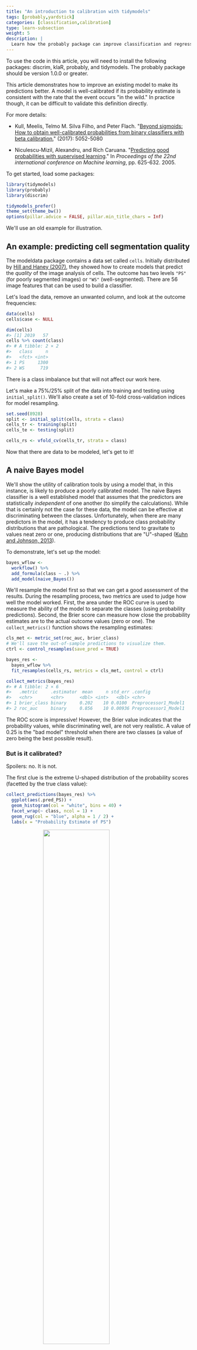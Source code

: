 ```yaml
---
title: "An introduction to calibration with tidymodels"
tags: [probably,yardstick]
categories: [classification,calibration]
type: learn-subsection
weight: 5
description: | 
  Learn how the probably package can improve classification and regression models.
---
```





To use the code in this article, you will need to install the following packages: discrim, klaR, probably, and tidymodels. The probably package should be version 1.0.0 or greater. 

This article demonstrates how to improve an existing model to make its predictions better. A model is well-calibrated if its probability estimate is consistent with the rate that the event occurs "in the wild." In practice though, it can be difficult to validate this definition directly. 

For more details: 

 - Kull, Meelis, Telmo M. Silva Filho, and Peter Flach. "[Beyond sigmoids: How to obtain well-calibrated probabilities from binary classifiers with beta calibration.](https://scholar.google.com/scholar?hl=en&as_sdt=0%2C7&q=%22Beyond+sigmoids%22+calibration&btnG=)" (2017): 5052-5080

- Niculescu-Mizil, Alexandru, and Rich Caruana. "[Predicting good probabilities with supervised learning](https://scholar.google.com/scholar?hl=en&as_sdt=0%2C7&q=%E2%80%9CPredicting+Good+Probabilities+with+Supervised+Learning%E2%80%9D&btnG=)." In _Proceedings of the 22nd international conference on Machine learning_, pp. 625-632. 2005.

To get started, load some packages: 


```r
library(tidymodels)
library(probably)
library(discrim)

tidymodels_prefer()
theme_set(theme_bw())
options(pillar.advice = FALSE, pillar.min_title_chars = Inf)
```

We'll use an old example for illustration.

## An example: predicting cell segmentation quality

The modeldata package contains a data set called `cells`. Initially distributed by [Hill and Haney (2007)](https://bmcbioinformatics.biomedcentral.com/articles/10.1186/1471-2105-8-340), they showed how to create models that predict the _quality_ of the image analysis of cells. The outcome has two levels `"PS"` (for poorly segmented images) or `"WS"` (well-segmented). There are 56 image features that can be used to build a classifier. 

Let's load the data, remove an unwanted column, and look at the outcome frequencies: 


```r
data(cells)
cells$case <- NULL

dim(cells)
#> [1] 2019   57
cells %>% count(class)
#> # A tibble: 2 × 2
#>   class     n
#>   <fct> <int>
#> 1 PS     1300
#> 2 WS      719
```

There is a class imbalance but that will not affect our work here. 

Let's make a 75%/25% split of the data into training and testing using `initial_split()`. We'll also create a set of 10-fold cross-validation indices for model resampling. 


```r
set.seed(8928)
split <- initial_split(cells, strata = class)
cells_tr <- training(split)
cells_te <- testing(split)

cells_rs <- vfold_cv(cells_tr, strata = class)
```

Now that there are data to be modeled, let's get to it!

## A naive Bayes model

We'll show the utility of calibration tools by using a model that, in this instance, is likely to produce a poorly calibrated model. The naive Bayes classifier is a well established model that assumes that the predictors are statistically _independent_ of one another (to simplify the calculations).  While that is certainly not the case for these data, the model can be effective at discriminating between the classes. Unfortunately, when there are many predictors in the model, it has a tendency to produce class probability distributions that are pathological. The predictions tend to gravitate to values neat zero or one, producing distributions that are "U"-shaped ([Kuhn and Johnson, 2013](https://scholar.google.com/scholar?hl=en&as_sdt=0%2C7&q=%22Applied+Predictive+Modeling%22&btnG=)). 

To demonstrate, let's set up the model:


```r
bayes_wflow <-
  workflow() %>%
  add_formula(class ~ .) %>%
  add_model(naive_Bayes())
```

We'll resample the model first so that we can get a good assessment of the results. During the resampling process, two metrics are used to judge how well the model worked. First, the area under the ROC curve is used to measure the ability of the model to separate the classes (using probability predictions). Second, the Brier score can measure how close the probability estimates are to the actual outcome values (zero or one). The `collect_metrics()` function shows the resampling estimates: 


```r
cls_met <- metric_set(roc_auc, brier_class)
# We'll save the out-of-sample predictions to visualize them. 
ctrl <- control_resamples(save_pred = TRUE)

bayes_res <-
  bayes_wflow %>%
  fit_resamples(cells_rs, metrics = cls_met, control = ctrl)

collect_metrics(bayes_res)
#> # A tibble: 2 × 6
#>   .metric     .estimator  mean     n std_err .config             
#>   <chr>       <chr>      <dbl> <int>   <dbl> <chr>               
#> 1 brier_class binary     0.202    10 0.0100  Preprocessor1_Model1
#> 2 roc_auc     binary     0.856    10 0.00936 Preprocessor1_Model1
```

The ROC score is impressive! However, the Brier value indicates that the probability values, while discriminating well, are not very realistic. A value of 0.25 is the "bad model" threshold when there are two classes (a value of zero being the best possible result). 

### But is it calibrated? 

Spoilers: no. It is not. 

The first clue is the extreme U-shaped distribution of the probability scores (facetted by the true class value): 


```r
collect_predictions(bayes_res) %>%
  ggplot(aes(.pred_PS)) +
  geom_histogram(col = "white", bins = 40) +
  facet_wrap(~ class, ncol = 1) +
  geom_rug(col = "blue", alpha = 1 / 2) + 
  labs(x = "Probability Estimate of PS")
```

<img src="figs/prob-hist-1.svg" width="60%" style="display: block; margin: auto;" />

There are almost no cells with moderate probability estimates. Furthermore, when the model is incorrect, it is "confidently incorrect". 

The probably package has tools for visualizing and correcting model with poor calibration properties. 

The most common plot is to break the predictions into about ten equally sized buckets and compute the actual event rate within each. For example, if a bin captures the samples predicted to be poorly segmented with probabilities between 20% and 30%, we should expect about a 25% event rate within that partition. Here's a plot with ten bins: 


```r
cal_plot_breaks(bayes_res)
```

<img src="figs/break-plot-1.svg" width="60%" style="display: block; margin: auto;" />

The probabilities are not showing very good accuracy. 

There is also a similar function that can use moving windows with overlapping partitions. This provides a little more detail: 


```r
cal_plot_windowed(bayes_res, step_size = 0.025)
```

<img src="figs/break-windowed-1.svg" width="60%" style="display: block; margin: auto;" />

Bad. Still bad. 

Finally, for two class outcomes, we can fit a logistic regression model use a generalized additive model and examine the trend. 


```r
cal_plot_logistic(bayes_res)
```

<img src="figs/break-logistic-1.svg" width="60%" style="display: block; margin: auto;" />

Ooof. 

## Remediation

The good news is that we can do something about this. There are tools to fix the probability estimates so that they have better properties. 

The most common approach is the fit a logistic regression model to the data (with the probability estimates as the predictor). The probability predictions from this model is then used as the calibrated estimate. By default, a generalized additive model is used for this fit, but the `smooth = FALSE` argument can use simple linear effects. 

How do we know if this works? There are a set of `validate` functions that can use holdout data to resample the model with and without the calibration tool of choice. Since we already resampled the model, we'll use those results to estimate 10 more logistic regressions and use the out-of-sample data to estimate performance. 

`collect_metrics()` can again be used to see the performance statistics. We'll also use `cal_plot_windowed()` on the calibrated holdout data to get a visual assessment:  


```r
logit_val <- cal_validate_logistic(bayes_res, metrics = cls_met, save_pred = TRUE)
collect_metrics(logit_val)
#> # A tibble: 4 × 7
#>   .metric     .type        .estimator  mean     n std_err .config
#>   <chr>       <chr>        <chr>      <dbl> <int>   <dbl> <chr>  
#> 1 brier_class uncalibrated binary     0.202    10 0.0100  config 
#> 2 roc_auc     uncalibrated binary     0.856    10 0.00936 config 
#> 3 brier_class calibrated   binary     0.154    10 0.00608 config 
#> 4 roc_auc     calibrated   binary     0.855    10 0.00968 config

collect_predictions(logit_val) %>%
  filter(.type == "calibrated") %>%
  cal_plot_windowed(truth = class, estimate = .pred_PS, step_size = 0.025) +
  ggtitle("Logistic calibration via GAM")
```

<img src="figs/logistic-cal-1.svg" width="60%" style="display: block; margin: auto;" />

That's a lot better but it is problematic that the calibrated predictions to not reach zero or one. 

A different approach is to use isotonic regression. This method can result in very few unique probability estimates. probably has a version of isotonic regression that resamples the process to produce more unique probabilities: 


```r
set.seed(1212)
iso_val <- cal_validate_isotonic_boot(bayes_res, metrics = cls_met, 
                                      save_pred = TRUE, times = 25)
collect_metrics(iso_val)
#> # A tibble: 4 × 7
#>   .metric     .type        .estimator  mean     n std_err .config
#>   <chr>       <chr>        <chr>      <dbl> <int>   <dbl> <chr>  
#> 1 brier_class uncalibrated binary     0.202    10 0.0100  config 
#> 2 roc_auc     uncalibrated binary     0.856    10 0.00936 config 
#> 3 brier_class calibrated   binary     0.150    10 0.00504 config 
#> 4 roc_auc     calibrated   binary     0.856    10 0.00928 config

collect_predictions(iso_val) %>%
  filter(.type == "calibrated") %>%
  cal_plot_windowed(truth = class, estimate = .pred_PS, step_size = 0.025) +
  ggtitle("Isotonic regression calibration")
```

<img src="figs/isoreg-cal-1.svg" width="60%" style="display: block; margin: auto;" />

Much better. There is a slight bias since the estimated points are consistently above the identity line on the 45 degree angle. 

Finally, we can also test out [Beta calibration](https://scholar.google.com/scholar?hl=en&as_sdt=0%2C7&q=%22Beyond+sigmoids%22+calibration&btnG=): 


```r
beta_val <- cal_validate_beta(bayes_res, metrics = cls_met, save_pred = TRUE)
collect_metrics(beta_val)
#> # A tibble: 4 × 7
#>   .metric     .type        .estimator  mean     n std_err .config
#>   <chr>       <chr>        <chr>      <dbl> <int>   <dbl> <chr>  
#> 1 brier_class uncalibrated binary     0.202    10 0.0100  config 
#> 2 roc_auc     uncalibrated binary     0.856    10 0.00936 config 
#> 3 brier_class calibrated   binary     0.145    10 0.00439 config 
#> 4 roc_auc     calibrated   binary     0.856    10 0.00933 config

collect_predictions(beta_val) %>%
  filter(.type == "calibrated") %>%
  cal_plot_windowed(truth = class, estimate = .pred_PS, step_size = 0.025) +
  ggtitle("Beta calibration")
```

<img src="figs/beta-cal-1.svg" width="60%" style="display: block; margin: auto;" />

Also a big improvement but it does poorly at the lower end of the scale. 

Beta calibration appears to have the best results. We'll save a model that is trained using all of the out-of-sample predictions from the original naive Bayes resampling results. The `cell_cal` object can be used to enact the calibration for new predictions. 

We can also fit the final naive Bayes model to predict the test set: 


```r
cell_cal <- cal_estimate_beta(bayes_res)
bayes_fit <- bayes_wflow %>% fit(data = cells_tr)
```

## Test set results

First, we make our ordinary predictions: 


```r
cell_test_pred <- augment(bayes_fit, new_data = cells_te)
cell_test_pred %>% cls_met(class, .pred_PS)
#> # A tibble: 2 × 3
#>   .metric     .estimator .estimate
#>   <chr>       <chr>          <dbl>
#> 1 roc_auc     binary         0.839
#> 2 brier_class binary         0.226
```

These metric estimates are very consistent with the resasmpled performance estimates. 

We can then use our `cell_cal` object with the `cal_apply()` function:


```r
cell_test_cal_pred <-
  cell_test_pred %>%
  cal_apply(cell_cal)
cell_test_cal_pred %>% dplyr::select(class, starts_with(".pred_"))
#> # A tibble: 505 × 4
#>    class .pred_class .pred_PS .pred_WS
#>    <fct> <fct>          <dbl>    <dbl>
#>  1 PS    PS            0.884    0.116 
#>  2 WS    WS            0.212    0.788 
#>  3 WS    WS            0.0742   0.926 
#>  4 PS    PS            0.835    0.165 
#>  5 PS    PS            0.948    0.0523
#>  6 WS    WS            0.206    0.794 
#>  7 PS    PS            0.854    0.146 
#>  8 PS    PS            0.726    0.274 
#>  9 WS    WS            0.339    0.661 
#> 10 WS    PS            0.604    0.396 
#> # ℹ 495 more rows
```

Note that `cal_apply()` recomputed the hard class predictions in the `.pred_class` column. It is possible that the changes in the probability estimates could invalidate the original hard class estimates. 

What do the calibrated test set results show? 


```r
cell_test_cal_pred %>% cls_met(class, .pred_PS)
#> # A tibble: 2 × 3
#>   .metric     .estimator .estimate
#>   <chr>       <chr>          <dbl>
#> 1 roc_auc     binary         0.839
#> 2 brier_class binary         0.154
cell_test_cal_pred %>%
  cal_plot_windowed(truth = class, estimate = .pred_PS, step_size = 0.025)
```

<img src="figs/calibrated-res-1.svg" width="60%" style="display: block; margin: auto;" />

Much better. The test set results also agree with the results from `cal_estimate_beta().` 

## Other model types

probably can also calibrate classification models with more than two outcome levels. The functions `cal_*_multinomial()` uses a multinomial model in the same spirit as the logistic regression model. Also, isotonic and Beta calibration can also be used via a "one versus all" approach that builds a set of binary calibrators and normalizes their results at the end (to ensure that they add to one). 

For regression models, there is `cal_plot_regression()` and `cal_*_linear()`. The latter uses `lm()` or `mgcv::gam()` to create a calibrator object. 

## Future plans

The tidymodels group is currently working on adding post-processors to workflow objects. This will allow a model workflow to modify the predictions of a model. Calibration is an important feature for post-processing. 
